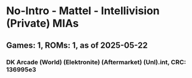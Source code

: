 # No-Intro - Mattel - Intellivision (Private) MIAs
## Games: 1, ROMs: 1, as of 2025-05-22

### DK Arcade (World) (Elektronite) (Aftermarket) (Unl).int, CRC: 136995e3
